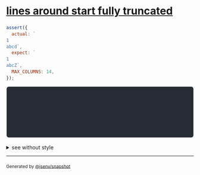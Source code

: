 # [lines around start fully truncated](../../max_columns.test.js#L188)

```js
assert({
  actual: `
1
abcd`,
  expect: `
1
abcZ`,
  MAX_COLUMNS: 14,
});
```

![img](throw.svg)

<details>
  <summary>see without style</summary>

```console
AssertionError: actual and expect are different

actual: 1| 
        2| …
        3| …cd
expect: 1| 
        2| …
        3| …cZ
```

</details>


---

<sub>
  Generated by <a href="https://github.com/jsenv/core/tree/main/packages/independent/snapshot">@jsenv/snapshot</a>
</sub>
